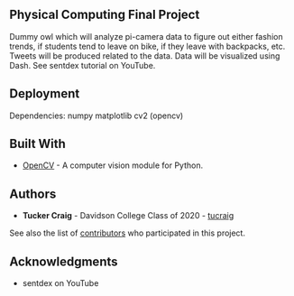 ## Physical Computing Final Project
Dummy owl which will analyze pi-camera data to figure out either fashion trends, if students tend to leave on bike, if they leave with backpacks, etc. Tweets will be produced related to the data. Data will be visualized using Dash. See sentdex tutorial on YouTube.

## Deployment

Dependencies:
	numpy
	matplotlib
	cv2 (opencv)

## Built With

* [OpenCV](https://opencv.org/) - A computer vision module for Python.

## Authors

* **Tucker Craig** - Davidson College Class of 2020 - [tucraig](https://github.com/tucraig)

See also the list of [contributors](https://github.com/tucraig/phys-comp-final/contributors) who participated in this project.

## Acknowledgments

* sentdex on YouTube